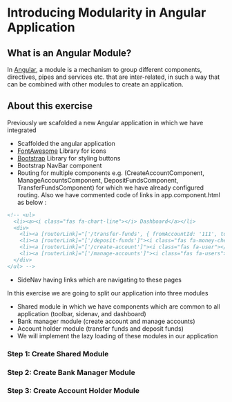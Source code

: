 # Introducing Modularity in Angular Application

## What is an Angular Module?

In [Angular](https://angular.io/), a module is a mechanism to group different components, directives, pipes and services etc. that are inter-related, in such a way that can be combined with other modules to create an application. 

## About this exercise

Previously we scafolded a new Angular application in which we have integrated 

* Scaffolded the angular application
* [FontAwesome](https://fontawesome.com/) Library for icons
* [Bootstrap](https://getbootstrap.com/) Library for styling buttons
* Bootstrap NavBar component
* Routing for multiple components e.g. (CreateAccountComponent, ManageAccountsComponent, DepositFundsComponent, TransferFundsComponent) for which we have already configured routing. Also we have commented code of links in app.component.html as below :
```html
<!-- <ul>
  <li><a><i class="fas fa-chart-line"></i> Dashboard</a></li>
  <div>
    <li><a [routerLink]="['/transfer-funds', { fromAccountId: '111', toAccountId: '222' }]"><i class="fas fa-random"></i> Transfer Funds</a></li>
    <li><a [routerLink]="['/deposit-funds']"><i class="fas fa-money-check-alt"></i>Deposit Funds</a></li>
    <li><a [routerLink]="['/create-account']"><i class="fas fa-user"></i> Create New Account</a></li>
    <li><a [routerLink]="['/manage-accounts']"><i class="fas fa-users"></i> Manage Accounts</a></li>
  </div>
</ul> -->
```
* SideNav having links which are navigating to these pages

In this exercise we are going to split our application into three modules

* Shared module in which we have components which are common to all application (toolbar, sidenav, and dashboard)
* Bank manager module (create account and manage accounts)
* Account holder module (transfer funds and deposit funds) 
* We will implement the lazy loading of these modules in our application


### Step 1: Create Shared Module

### Step 2: Create Bank Manager Module

### Step 3: Create Account Holder Module
